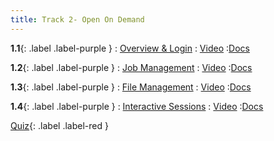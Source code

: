 ```yaml
---
title: Track 2- Open On Demand
---
```


**1.1**{: .label .label-purple }
: [Overview & Login](#)
   : [Video](#)
      :[Docs](#)

**1.2**{: .label .label-purple }
: [Job Management](#)
   : [Video](#)
      :[Docs](#)
      
**1.3**{: .label .label-purple }
: [File Management](#)
   : [Video](#)
      :[Docs](#)
      
**1.4**{: .label .label-purple }
: [Interactive Sessions](#)
   : [Video](#)
      :[Docs](#)

[Quiz](#){: .label .label-red }

